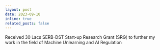 ```yaml
---
layout: post
date: 2023-09-10
inline: true
related_posts: false
---
```


Received 30 Lacs SERB-DST Start-up Research Grant (SRG) to further my work in the field of Machine Unlearning and AI Regulation